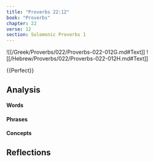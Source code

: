 ```yaml
---
title: "Proverbs 22:12"
book: "Proverbs"
chapter: 22
verse: 12
section: Solomonic Proverbs 1
---
```

![[/Greek/Proverbs/022/Proverbs-022-012G.md#Text]]
![[/Hebrew/Proverbs/022/Proverbs-022-012H.md#Text]]

{{Perfect}}

## Analysis

#### Words

#### Phrases

#### Concepts

## Reflections
